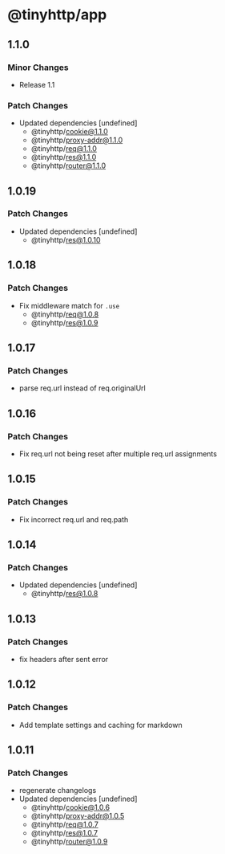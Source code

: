 # @tinyhttp/app

## 1.1.0

### Minor Changes

- Release 1.1

### Patch Changes

- Updated dependencies [undefined]
  - @tinyhttp/cookie@1.1.0
  - @tinyhttp/proxy-addr@1.1.0
  - @tinyhttp/req@1.1.0
  - @tinyhttp/res@1.1.0
  - @tinyhttp/router@1.1.0

## 1.0.19

### Patch Changes

- Updated dependencies [undefined]
  - @tinyhttp/res@1.0.10

## 1.0.18

### Patch Changes

- Fix middleware match for `.use`
  - @tinyhttp/req@1.0.8
  - @tinyhttp/res@1.0.9

## 1.0.17

### Patch Changes

- parse req.url instead of req.originalUrl

## 1.0.16

### Patch Changes

- Fix req.url not being reset after multiple req.url assignments

## 1.0.15

### Patch Changes

- Fix incorrect req.url and req.path

## 1.0.14

### Patch Changes

- Updated dependencies [undefined]
  - @tinyhttp/res@1.0.8

## 1.0.13

### Patch Changes

- fix headers after sent error

## 1.0.12

### Patch Changes

- Add template settings and caching for markdown

## 1.0.11

### Patch Changes

- regenerate changelogs
- Updated dependencies [undefined]
  - @tinyhttp/cookie@1.0.6
  - @tinyhttp/proxy-addr@1.0.5
  - @tinyhttp/req@1.0.7
  - @tinyhttp/res@1.0.7
  - @tinyhttp/router@1.0.9
